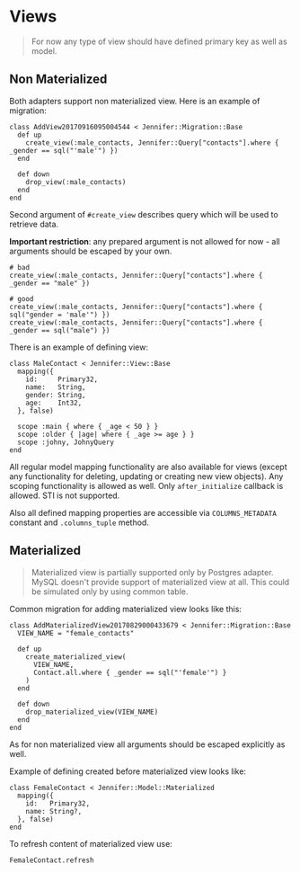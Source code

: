 # Views

> For now any type of view should have defined primary key as well as model.

## Non Materialized

Both adapters support non materialized view. Here is an example of migration:

```crystal
class AddView20170916095004544 < Jennifer::Migration::Base
  def up
    create_view(:male_contacts, Jennifer::Query["contacts"].where { _gender == sql("'male'") })
  end

  def down
    drop_view(:male_contacts)
  end
end
```

Second argument of `#create_view` describes query which will  be used to retrieve data.

**Important restriction**: any prepared argument is not allowed for now - all arguments should be escaped by your own.

```crystal
# bad
create_view(:male_contacts, Jennifer::Query["contacts"].where { _gender == "male" })

# good
create_view(:male_contacts, Jennifer::Query["contacts"].where { sql("gender = 'male'") })
create_view(:male_contacts, Jennifer::Query["contacts"].where { _gender == sql("male") })
```

There is an example of defining view:
```crystal
class MaleContact < Jennifer::View::Base
  mapping({
    id:     Primary32,
    name:   String,
    gender: String,
    age:    Int32,
  }, false)

  scope :main { where { _age < 50 } }
  scope :older { |age| where { _age >= age } }
  scope :johny, JohnyQuery
end
```

All regular model mapping functionality are also available for views (except any functionality for deleting, updating or creating new view objects). Any scoping functionality is allowed as well. Only `after_initialize` callback is allowed. STI is not supported.

Also all defined mapping properties are accessible via `COLUMNS_METADATA` constant and `.columns_tuple` method.

## Materialized

> Materialized view is partially supported only by Postgres adapter. MySQL doesn't provide support of materialized view at all. This could be simulated only by using common table.

Common migration for adding materialized view looks like this:

```crystal
class AddMaterializedView20170829000433679 < Jennifer::Migration::Base
  VIEW_NAME = "female_contacts"

  def up
    create_materialized_view(
      VIEW_NAME,
      Contact.all.where { _gender == sql("'female'") }
    )
  end

  def down
    drop_materialized_view(VIEW_NAME)
  end
end
```

As for non materialized view all arguments should be escaped explicitly as well.

Example of defining created before materialized view looks like:

```crystal
class FemaleContact < Jennifer::Model::Materialized
  mapping({
    id:   Primary32,
    name: String?,
  }, false)
end
```

To refresh content of materialized view use:

```crystal
FemaleContact.refresh
```
